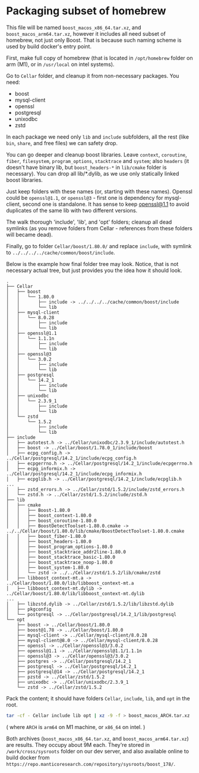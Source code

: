 # Packaging subset of homebrew

This file will be named `boost_macos_x86_64.tar.xz`, and `boost_macos_arm64.tar.xz`, however it includes all need subset of homebrew, not just only Boost. That is because such naming scheme is used by build docker's entry point.

First, make full copy of homebrew (that is located in `/opt/homebrew` folder on arm (M1), or in `/usr/local` on intel systems).

Go to `Cellar` folder, and cleanup it from non-necessary packages.
You need:

* boost
* mysql-client
* openssl
* postgresql
* unixodbc
* zstd

In each package we need only `lib` and `include` subfolders, all the rest (like `bin`, `share`, and free files) we can safety drop.

You can go deeper and cleanup boost libraries. Leave `context`, `coroutine`, `fiber`, `filesystem`, `program_options`, `stacktrace` and `system`; also `headers` (it doesn't have binary lib, but `boost_headers-*` in `lib/cmake` folder is necessary). You can drop all lib/*.dylib, as we use only statically linked boost libraries.

Just keep folders with these names (or, starting with these names). Openssl could be `openssl@1.1`, or `openssl@3` - first
one is dependency for mysql-client, second one is standalone. It has sense to keep openssl@1.1 to avoid duplicates of
the same lib with two different versions.

The walk thorough 'include', 'lib', and 'opt' folders; cleanup all dead symlinks (as you remove folders from Cellar -
references from these folders will became dead).

Finally, go to folder `Cellar/boost/1.80.0/` and replace `include`, with symlink to `../../../../cache/common/boost/include`.

Below is the example how final folder tree may look. Notice, that is not necessary actual tree, but just provides you the idea how it should look.

```
.
├── Cellar
│   ├── boost
│   │   └── 1.80.0
│   │       ├── include -> ../../../../cache/common/boost/include
│   │       └── lib
│   ├── mysql-client
│   │   └── 8.0.28
│   │       ├── include
│   │       └── lib
│   ├── openssl@1.1
│   │   └── 1.1.1n
│   │       ├── include
│   │       └── lib
│   ├── openssl@3
│   │   └── 3.0.2
│   │       ├── include
│   │       └── lib
│   ├── postgresql
│   │   └── 14.2_1
│   │       ├── include
│   │       └── lib
│   ├── unixodbc
│   │   └── 2.3.9_1
│   │       ├── include
│   │       └── lib
│   └── zstd
│       └── 1.5.2
│           ├── include
│           └── lib
├── include
│   ├── autotest.h -> ../Cellar/unixodbc/2.3.9_1/include/autotest.h
│   ├── boost -> ../Cellar/boost/1.78.0_1/include/boost
│   ├── ecpg_config.h -> ../Cellar/postgresql/14.2_1/include/ecpg_config.h
│   ├── ecpgerrno.h -> ../Cellar/postgresql/14.2_1/include/ecpgerrno.h
│   ├── ecpg_informix.h -> ../Cellar/postgresql/14.2_1/include/ecpg_informix.h
│   ├── ecpglib.h -> ../Cellar/postgresql/14.2_1/include/ecpglib.h
...
│   ├── zstd_errors.h -> ../Cellar/zstd/1.5.2/include/zstd_errors.h
│   └── zstd.h -> ../Cellar/zstd/1.5.2/include/zstd.h
├── lib
│   ├── cmake
│   │   ├── Boost-1.80.0
│   │   ├── boost_context-1.80.0
│   │   ├── boost_coroutine-1.80.0
│   │   ├── BoostDetectToolset-1.80.0.cmake -> ../../Cellar/boost/1.80.0/lib/cmake/BoostDetectToolset-1.80.0.cmake
│   │   ├── boost_fiber-1.80.0
│   │   ├── boost_headers-1.80.0
│   │   ├── boost_program_options-1.80.0
│   │   ├── boost_stacktrace_addr2line-1.80.0
│   │   ├── boost_stacktrace_basic-1.80.0
│   │   ├── boost_stacktrace_noop-1.80.0
│   │   ├── boost_system-1.80.0
│   │   └── zstd -> ../../Cellar/zstd/1.5.2/lib/cmake/zstd
│   ├── libboost_context-mt.a -> ../Cellar/boost/1.80.0/lib/libboost_context-mt.a
│   ├── libboost_context-mt.dylib -> ../Cellar/boost/1.80.0/lib/libboost_context-mt.dylib
...
│   ├── libzstd.dylib -> ../Cellar/zstd/1.5.2/lib/libzstd.dylib
│   ├── pkgconfig
│   └── postgresql -> ../Cellar/postgresql/14.2_1/lib/postgresql
└── opt
    ├── boost -> ../Cellar/boost/1.80.0
    ├── boost@1.78 -> ../Cellar/boost/1.80.0
    ├── mysql-client -> ../Cellar/mysql-client/8.0.28
    ├── mysql-client@8.0 -> ../Cellar/mysql-client/8.0.28
    ├── openssl -> ../Cellar/openssl@3/3.0.2
    ├── openssl@1.1 -> ../Cellar/openssl@1.1/1.1.1n
    ├── openssl@3 -> ../Cellar/openssl@3/3.0.2
    ├── postgres -> ../Cellar/postgresql/14.2_1
    ├── postgresql -> ../Cellar/postgresql/14.2_1
    ├── postgresql@14 -> ../Cellar/postgresql/14.2_1
    ├── pzstd -> ../Cellar/zstd/1.5.2
    ├── unixodbc -> ../Cellar/unixodbc/2.3.9_1
    └── zstd -> ../Cellar/zstd/1.5.2

```

Pack the content; it should have folders `Cellar`, `include`, `lib`, and `opt` in the root.

```bash
tar -cf - Cellar include lib opt | xz -9 -f > boost_macos_ARCH.tar.xz
```
( where `ARCH` is `arm64` on M1 machine, or `x86_64` on intel. )

Both archives (`boost_macos_x86_64.tar.xz`, and `boost_macos_arm64.tar.xz`) are results. They occupy about 9M each.
They're stored in `/work/cross/sysroots` folder on our dev server, and also available online to build docker from `https://repo.manticoresearch.com/repository/sysroots/boost_178/`.
